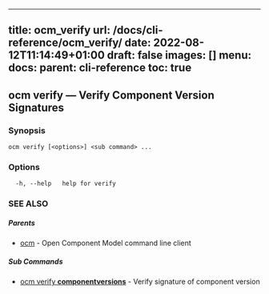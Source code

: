
---
title: ocm_verify
url: /docs/cli-reference/ocm_verify/
date: 2022-08-12T11:14:49+01:00
draft: false
images: []
menu:
  docs:
    parent: cli-reference
toc: true
---
## ocm verify &mdash; Verify Component Version Signatures

### Synopsis

```
ocm verify [<options>] <sub command> ...
```

### Options

```
  -h, --help   help for verify
```

### SEE ALSO

##### Parents

* [ocm](ocm.md)	 - Open Component Model command line client


##### Sub Commands

* [ocm verify <b>componentversions</b>](ocm_verify_componentversions.md)	 - Verify signature of component version

